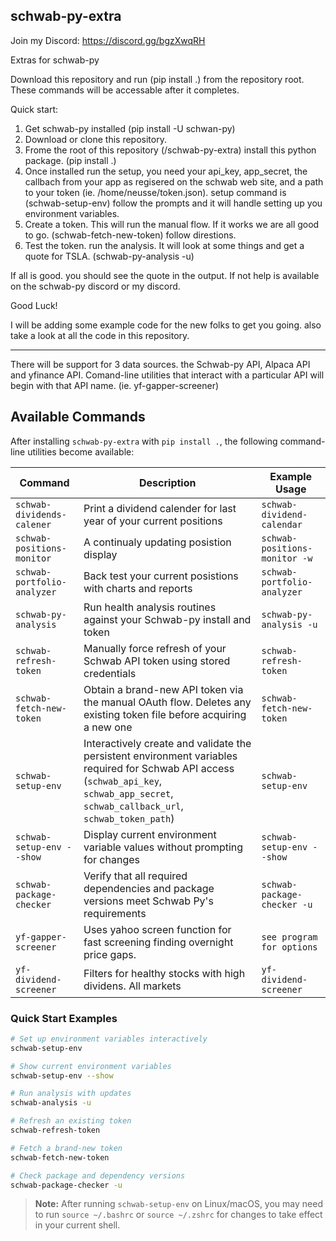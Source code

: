 schwab-py-extra
---------------

Join my Discord:  https://discord.gg/bgzXwqRH


Extras for schwab-py

Download this repository and run (pip install .) from the repository root.
These commands will be accessable after it completes.

Quick start:

1. Get schwab-py installed (pip install -U schwan-py)
2. Download or clone this repository.
3. Frome the root of this repository (/schwab-py-extra) install this python package.  (pip install .)
4. Once installed run the setup, you need your api_key, app_secret, the callbach from your app as regisered on the schwab web site, and a path to your token (ie. /home/neusse/token.json).   setup command is (schwab-setup-env)  follow the prompts and it will handle setting up you environment variables.
5. Create a token. This will run the manual flow. If it works we are all good to go. (schwab-fetch-new-token) follow direstions.
6. Test the token. run the analysis. It will look at some things and get a quote for TSLA. (schwab-py-analysis -u)

If all is good.  you should see the quote in the output.  If not help is available on the schwab-py discord or my discord.

Good Luck!

I will be adding some example code for the new folks to get you going.  also take a look at all the code in this repository. 

-------

There will be support for 3 data sources.  the Schwab-py API, Alpaca API and yfinance API.
Comand-line utilities that interact with a particular API will begin with that API name. (ie. yf-gapper-screener)

## Available Commands

After installing `schwab-py-extra` with `pip install .`, the following command-line utilities become available:

| Command | Description | Example Usage |
|---------|-------------|---------------|
| `schwab-dividends-calener` | Print a dividend calender for last year of your current positions | `schwab-dividend-calendar` |
| `schwab-positions-monitor` | A continualy updating posistion display | `schwab-positions-monitor -w` |
| `schwab-portfolio-analyzer` | Back test your current posistions with charts and reports | `schwab-portfolio-analyzer` | 
| `schwab-py-analysis` | Run health analysis routines against your Schwab-py install and token | `schwab-py-analysis -u` |
| `schwab-refresh-token` | Manually force refresh of your Schwab API token using stored credentials | `schwab-refresh-token` |
| `schwab-fetch-new-token` | Obtain a brand-new API token via the manual OAuth flow. Deletes any existing token file before acquiring a new one | `schwab-fetch-new-token` |
| `schwab-setup-env` | Interactively create and validate the persistent environment variables required for Schwab API access (`schwab_api_key`, `schwab_app_secret`, `schwab_callback_url`, `schwab_token_path`) | `schwab-setup-env` |
| `schwab-setup-env --show` | Display current environment variable values without prompting for changes | `schwab-setup-env --show` |
| `schwab-package-checker` | Verify that all required dependencies and package versions meet Schwab Py's requirements | `schwab-package-checker -u` |
| `yf-gapper-screener` | Uses yahoo screen function for fast screening finding overnight price gaps. | `see program for options` |
| `yf-dividend-screener` | Filters for healthy stocks with high dividens.  All markets | `yf-dividend-screener` |



### Quick Start Examples

```bash
# Set up environment variables interactively
schwab-setup-env

# Show current environment variables
schwab-setup-env --show

# Run analysis with updates
schwab-analysis -u

# Refresh an existing token
schwab-refresh-token

# Fetch a brand-new token
schwab-fetch-new-token

# Check package and dependency versions
schwab-package-checker -u
```

> **Note:** After running `schwab-setup-env` on Linux/macOS, you may need to run `source ~/.bashrc` or `source ~/.zshrc` for changes to take effect in your current shell.
